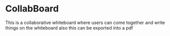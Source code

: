# CollabBoard
This is a collaborative whiteboard where users can come together and write things on the whiteboard also this can be exported into a pdf
